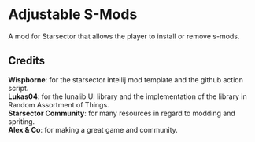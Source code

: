 # Adjustable S-Mods
A mod for Starsector that allows the player to install or remove s-mods.

## Credits
<strong>Wispborne</strong>: for the starsector intellij mod template and the github action script.  
<strong>Lukas04</strong>: for the lunalib UI library and the implementation of the library in Random Assortment of Things.  
<strong>Starsector Community</strong>: for many resources in regard to modding and spriting.  
<strong>Alex & Co</strong>: for making a great game and community.  